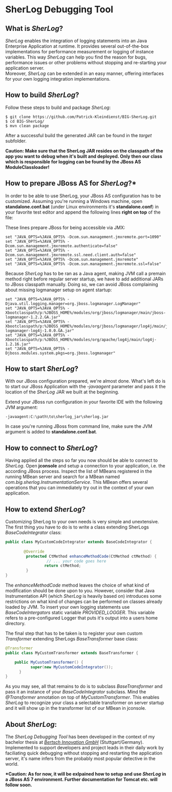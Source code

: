 # SherLog Debugging Tool #

## What is _SherLog_? ##
_SherLog_ enables the integration of logging statements into an Java Enterprise Application at runtime. It provides several out-of-the-box
implementations for performance measurement or logging of instance variables. This way _SherLog_ can help you find the reason for bugs, performance issues or other problems without stopping and re-starting your application server.  
Moreover, _SherLog_ can be extended in an easy manner, offering interfaces for your own logging integration implementations. 


## How to build _SherLog_? ##
Follow these steps to build and package _SherLog_:
```
$ git clone https://github.com/Patrick-Kleindienst/BIG-SherLog.git
$ cd BIG-SherLog/
$ mvn clean package
```
After a successful build the generated JAR can be found in the _target_ subfolder.

__Caution: Make sure that the SherLog JAR resides on the classpath of the app you want to debug when it's built and deployed. Only then our class which is responsible for logging can be found by the JBoss AS ModuleClassloader!__


## How to prepare JBoss AS for _SherLog_?* ##
In order to be able to use SherLog, your JBoss AS configuration has to be customized. Assuming you're running a Windows machine, open __standalone.conf.bat__  (under Linux environments it's __standalone.conf__) in your favorite test editor and append the following lines __right on top__ of the file:

These lines prepare JBoss for being accessible via JMX:
```
set "JAVA_OPTS=%JAVA_OPTS% -Dcom.sun.management.jmxremote.port=1090"
set "JAVA_OPTS=%JAVA_OPTS% -Dcom.sun.management.jmxremote.authenticate=false"
set "JAVA_OPTS=%JAVA_OPTS% -Dcom.sun.management.jmxremote.ssl.need.client.auth=false"
set "JAVA_OPTS=%JAVA_OPTS% -Dcom.sun.management.jmxremote"
set "JAVA_OPTS=%JAVA_OPTS% -Dcom.sun.management.jmxremote.ssl=false"
```

Because _SherLog_ has to be ran as a Java agent, making JVM call a premain method right before regular server startup, we have to add additional JARs to JBoss classpath manually. Doing so, we can avoid JBoss complaining about missing logmanager setup on agent startup:

```
set "JAVA_OPTS=%JAVA_OPTS% -Djava.util.logging.manager=org.jboss.logmanager.LogManager"
set "JAVA_OPTS=%JAVA_OPTS% -Xbootclasspath/p:%JBOSS_HOME%/modules/org/jboss/logmanager/main/jboss-logmanager-1.2.2.GA.jar"
set "JAVA_OPTS=%JAVA_OPTS% -Xbootclasspath/p:%JBOSS_HOME%/modules/org/jboss/logmanager/log4j/main/jboss-logmanager-log4j-1.0.0.GA.jar"
set "JAVA_OPTS=%JAVA_OPTS% -Xbootclasspath/p:%JBOSS_HOME%/modules/org/apache/log4j/main/log4j-1.2.16.jar"
set "JAVA_OPTS=%JAVA_OPTS% -Djboss.modules.system.pkgs=org.jboss.logmanager"
```


## How to start _SherLog_? ##
With our JBoss configuration prepared, we're almost done. What's left do is to start our JBoss Application with the _-javaagent_ parameter and pass it the location of the _SherLog_ JAR we built at the beginning.

Extend your JBoss run configuration in your favorite IDE with the following JVM argument:
```
-javaagent:C:\path\to\sherlog_jar\sherlog.jar
```
In case you're running JBoss from command line, make sure the JVM argument is added to __standalone.conf.bat__.


## How to connect to _SherLog_? ##
Having applied all the steps so far you now should be able to connect to _SherLog_. Open __jconsole__ and setup a connection to your application, i.e. the according JBoss process. Inspect the list of MBeans registered in the running MBean server and search for a MBean named _com.big.sherlog.InstrumentationService_.
This MBean offers several operations that you can immediately try out in the context of your own application.


## How to extend _SherLog_? ##
Customizing SherLog to your own needs is very simple and unextensive. The first thing you have to do is to write a class extending
SherLogs _BaseCodeIntegrator_ class:

```java
public class MyCustomCodeIntegrator extends BaseCodeIntegrator {
     
     	@Override
	     protected CtMethod enhanceMethodCode(CtMethod ctMethod) {
	              // ... your code goes here	       
		         return ctMethod;
	     }
}
```

The _enhanceMethodCode_ method leaves the choice of what kind of modification should be done upon to you. However, consider
that Java Instrumentation API (which _SherLog_ is heavily based on) introduces some restrictions on what kind of changes 
can be performed on classes already loaded by JVM. To insert your own logging statements use _BaseCodeIntergators_ static variable _PROVIDED_LOGGER_.
This variable refers to a pre-configured Logger that puts it's output into a users home directory.

The final step that has to be taken is to register your own custom _Transformer_ extending SherLogs _BaseTransformer_ base class:

```java
@Transformer
public class MyCustomTransformer extends BaseTransformer {

  	public MyCustomTransformer() {
		   super(new MyCustomCodeIntegrator());
	  }
}
```
As you may see, all that remains to do is to subclass _BaseTransformer_ and pass it an instance of your _BaseCodeIntegrator_ subclass.
Mind the _@Transformer_ annotation on top of _MyCustomTransformer_. This enables _SherLog_ to recognize your class a selectable
transformer on server startup and it will show up in the transformer list of our MBean in jconsole.


## About _SherLog_:
The _SherLog Debugging Tool_ has been developed in the context of my bachelor thesis at [_Bertsch Innovation GmbH_](http://bertschinnovation.com/) (Stuttgart/Germany). 
Implemented to support developers and project leads in their daily work by faciliating quick debugging without stopping and restarting the application
server, it's name infers from the probably most popular detective in the world.


 __*Caution: As for now, it will be exlpained how to setup and use _SherLog_ in a JBoss AS 7 environment. Further documentation for Tomcat etc. will follow soon.__
